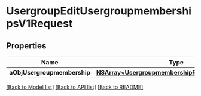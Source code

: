 # UsergroupEditUsergroupmembershipsV1Request

## Properties
Name | Type | Description | Notes
------------ | ------------- | ------------- | -------------
**aObjUsergroupmembership** | [**NSArray&lt;UsergroupmembershipRequestCompound&gt;***](UsergroupmembershipRequestCompound.md) |  | 

[[Back to Model list]](../README.md#documentation-for-models) [[Back to API list]](../README.md#documentation-for-api-endpoints) [[Back to README]](../README.md)


